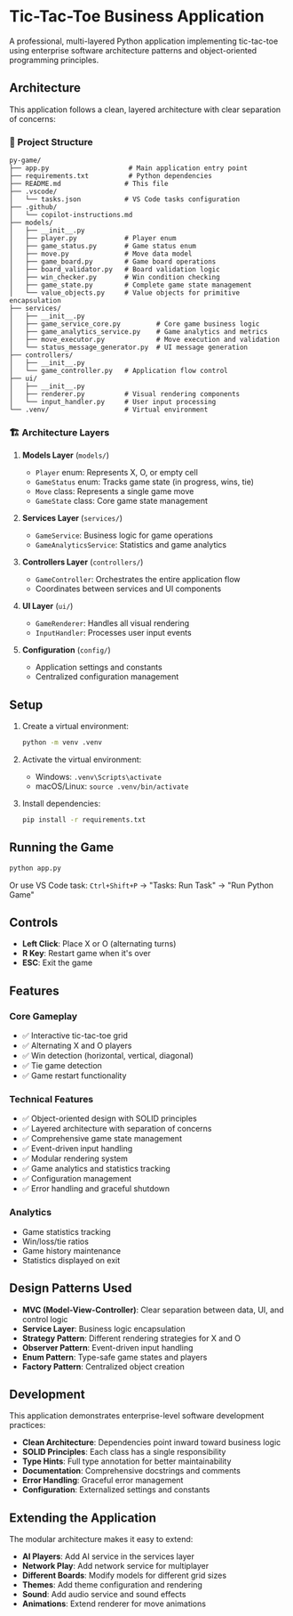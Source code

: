 # Tic-Tac-Toe Business Application

A professional, multi-layered Python application implementing tic-tac-toe using enterprise software architecture patterns and object-oriented programming principles.

## Architecture

This application follows a clean, layered architecture with clear separation of concerns:

### 📁 Project Structure

```
py-game/
├── app.py                    # Main application entry point
├── requirements.txt          # Python dependencies
├── README.md                # This file
├── .vscode/
│   └── tasks.json           # VS Code tasks configuration
├── .github/
│   └── copilot-instructions.md
├── models/
│   ├── __init__.py
│   ├── player.py            # Player enum
│   ├── game_status.py       # Game status enum
│   ├── move.py              # Move data model
│   ├── game_board.py        # Game board operations
│   ├── board_validator.py   # Board validation logic
│   ├── win_checker.py       # Win condition checking
│   ├── game_state.py        # Complete game state management
│   └── value_objects.py     # Value objects for primitive encapsulation
├── services/
│   ├── __init__.py
│   ├── game_service_core.py         # Core game business logic
│   ├── game_analytics_service.py    # Game analytics and metrics
│   ├── move_executor.py             # Move execution and validation
│   └── status_message_generator.py  # UI message generation
├── controllers/
│   ├── __init__.py
│   └── game_controller.py   # Application flow control
├── ui/
│   ├── __init__.py
│   ├── renderer.py          # Visual rendering components
│   └── input_handler.py     # User input processing
└── .venv/                   # Virtual environment
```

### 🏗️ Architecture Layers

1. **Models Layer** (`models/`)
   - `Player` enum: Represents X, O, or empty cell
   - `GameStatus` enum: Tracks game state (in progress, wins, tie)
   - `Move` class: Represents a single game move
   - `GameState` class: Core game state management

2. **Services Layer** (`services/`)
   - `GameService`: Business logic for game operations
   - `GameAnalyticsService`: Statistics and game analytics

3. **Controllers Layer** (`controllers/`)
   - `GameController`: Orchestrates the entire application flow
   - Coordinates between services and UI components

4. **UI Layer** (`ui/`)
   - `GameRenderer`: Handles all visual rendering
   - `InputHandler`: Processes user input events

5. **Configuration** (`config/`)
   - Application settings and constants
   - Centralized configuration management

## Setup

1. Create a virtual environment:
   ```bash
   python -m venv .venv
   ```

2. Activate the virtual environment:
   - Windows: `.venv\Scripts\activate`
   - macOS/Linux: `source .venv/bin/activate`

3. Install dependencies:
   ```bash
   pip install -r requirements.txt
   ```

## Running the Game

```bash
python app.py
```

Or use VS Code task: `Ctrl+Shift+P` → "Tasks: Run Task" → "Run Python Game"

## Controls

- **Left Click**: Place X or O (alternating turns)
- **R Key**: Restart game when it's over
- **ESC**: Exit the game

## Features

### Core Gameplay
- ✅ Interactive tic-tac-toe grid
- ✅ Alternating X and O players
- ✅ Win detection (horizontal, vertical, diagonal)
- ✅ Tie game detection
- ✅ Game restart functionality

### Technical Features
- ✅ Object-oriented design with SOLID principles
- ✅ Layered architecture with separation of concerns
- ✅ Comprehensive game state management
- ✅ Event-driven input handling
- ✅ Modular rendering system
- ✅ Game analytics and statistics tracking
- ✅ Configuration management
- ✅ Error handling and graceful shutdown

### Analytics
- Game statistics tracking
- Win/loss/tie ratios
- Game history maintenance
- Statistics displayed on exit

## Design Patterns Used

- **MVC (Model-View-Controller)**: Clear separation between data, UI, and control logic
- **Service Layer**: Business logic encapsulation
- **Strategy Pattern**: Different rendering strategies for X and O
- **Observer Pattern**: Event-driven input handling
- **Enum Pattern**: Type-safe game states and players
- **Factory Pattern**: Centralized object creation

## Development

This application demonstrates enterprise-level software development practices:

- **Clean Architecture**: Dependencies point inward toward business logic
- **SOLID Principles**: Each class has a single responsibility
- **Type Hints**: Full type annotation for better maintainability
- **Documentation**: Comprehensive docstrings and comments
- **Error Handling**: Graceful error management
- **Configuration**: Externalized settings and constants

## Extending the Application

The modular architecture makes it easy to extend:

- **AI Players**: Add AI service in the services layer
- **Network Play**: Add network service for multiplayer
- **Different Boards**: Modify models for different grid sizes
- **Themes**: Add theme configuration and rendering
- **Sound**: Add audio service and sound effects
- **Animations**: Extend renderer for move animations
